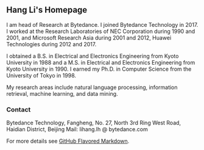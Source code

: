 ## Hang Li's Homepage

I am head of Research at Bytedance. I joined Bytedance Technology in 2017.  I worked at the Research Laboratories of NEC Corporation during 1990 and 2001, and Microsoft Research Asia during 2001 and 2012, Huawei Technologies during 2012 and 2017.

I obtained a B.S. in Electrical and Electronics Engineering from Kyoto University in 1988 and a M.S. in Electrical and Electronics Engineering from Kyoto University in 1990. I earned my Ph.D. in Computer Science from the University of Tokyo in 1998.

My research areas include natural language processing, information retrieval, machine learning, and data mining.

### Contact

Bytedance Technology,
Fangheng,  No. 27,  North 3rd Ring West Road, Haidian District, Beijing
Mail: lihang.lh @ bytedance.com

For more details see [GitHub Flavored Markdown](https://guides.github.com/features/mastering-markdown/).

